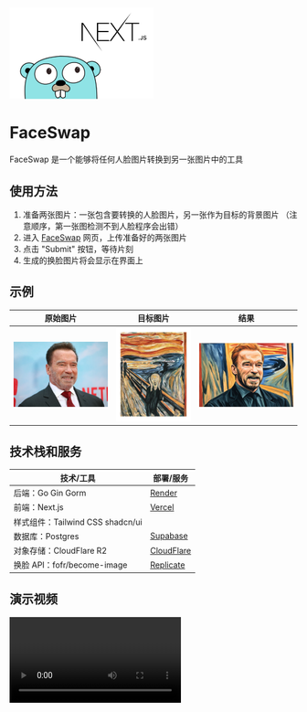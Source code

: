 <img src="./assets/README/image-20240416110242995.png" alt="image-20240416110242995" style="width:50%;" />

# FaceSwap

FaceSwap 是一个能够将任何人脸图片转换到另一张图片中的工具

## 使用方法

1. 准备两张图片：一张包含要转换的人脸图片，另一张作为目标的背景图片 （注意顺序，第一张图检测不到人脸程序会出错）
2. 进入 [FaceSwap](https://swap.qqdd.dev/) 网页，上传准备好的两张图片
3. 点击 "Submit" 按钮，等待片刻
4. 生成的换脸图片将会显示在界面上

## 示例

| 原始图片                                                | 目标图片                                                     | 结果                                          |
| ------------------------------------------------------- | ------------------------------------------------------------ | --------------------------------------------- |
| ![image](./assets/README/MTk4MTczMTkzNzI1Mjg5NjYy.webp) | ![image_to_become](./assets/README/cHJpdmF0ZS9sci9pbWFnZXMvd2Vic2l0ZS8yMDIyLTA1L2pvYjU4NS12MjE2LXRhbmctYXVtLTAxMC1leWUtYXJ0cHJpbnRzLmpwZw.webp) | ![output](./assets/README/ComfyUI_00001_.png) |

## 技术栈和服务

| 技术/工具                         | 部署/服务                                                    |
| --------------------------------- | ------------------------------------------------------------ |
| 后端：Go Gin Gorm                 | [Render](https://render.com/)                                |
| 前端：Next.js                     | [Vercel](https://vercel.com/)                                |
| 样式组件：Tailwind CSS  shadcn/ui |                                                              |
| 数据库：Postgres                  | [Supabase](https://supabase.com/)                            |
| 对象存储：CloudFlare R2           | [CloudFlare](https://www.cloudflare.com/developer-platform/r2/) |
| 换脸 API：fofr/become-image       | [Replicate](https://replicate.com/fofr/become-image)         |

## 演示视频

<video src="./assets/README/demo.mov"></video>

